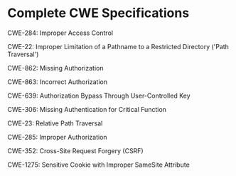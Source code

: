 

# Complete CWE Specifications

CWE-284: Improper Access Control

CWE-22: Improper Limitation of a Pathname to a Restricted Directory ('Path Traversal')

CWE-862: Missing Authorization

CWE-863: Incorrect Authorization

CWE-639: Authorization Bypass Through User-Controlled Key

CWE-306: Missing Authentication for Critical Function

CWE-23: Relative Path Traversal

CWE-285: Improper Authorization

CWE-352: Cross-Site Request Forgery (CSRF)

CWE-1275: Sensitive Cookie with Improper SameSite Attribute
